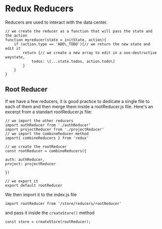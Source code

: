 # Redux Reducers

Reducers are used to interact with the data center.

```
// we create the reducer as a function that will pass the state and the action
function myreducer(state = initState, action){
    if (action.type == 'ADD\_TODO'){// we return the new state and edit it
        return {// we create a new array to edit in a non-destructive waystate,
            todos: \[...state.todos, action.todo\]
        }
    }
}
```

## Root Reducer

If we have a few reducers, it is good practice to dedicate a single file to each of them and then merge them inside a rootReducer.js file.
Here's an excerpt from a standart rootReducer.js file:

```
// we import the other reducers
import authReducer from './authReducer'
import projectReducer from './projectReducer'
// we import the combineReducer method
import{ combineReducers } from 'redux'

// we create the rootReducer
const rootReducer = combineReducers({

auth: authReducer,
project: projectReducer

})

// we export it
export default rootReducer
```

We then import it to the index.js file

```
import rootReducer from '/store/reducers/rootReducer'
```

and pass it inside the `createStore()` method

`const store = createStore(rootReducer);`